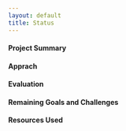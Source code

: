 ```yaml
---
layout: default
title: Status
---
```


#### Project Summary

#### Apprach

#### Evaluation

#### Remaining Goals and Challenges

#### Resources Used

